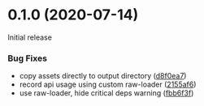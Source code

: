 # 0.1.0 (2020-07-14)

Initial release

### Bug Fixes

* copy assets directly to output directory ([d8f0ea7](https://github.com/appcelerator/webpack-plugin-angular/commit/d8f0ea73d75d5a5eff7284ed727e2239f4fd54cd))
* record api usage using custom raw-loader ([2155af6](https://github.com/appcelerator/webpack-plugin-angular/commit/2155af6f5b005b963172b89222e3f57912acc70b))
* use raw-loader, hide critical deps warning ([fbb6f3f](https://github.com/appcelerator/webpack-plugin-angular/commit/fbb6f3f07db30f222e3e004bf8e8f49c4acde0c7))


